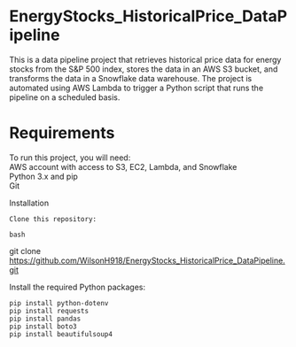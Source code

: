 # EnergyStocks_HistoricalPrice_DataPipeline  
This is a data pipeline project that retrieves historical price data for energy stocks from the S&P 500 index, stores the data in an AWS S3 bucket, and transforms the data in a Snowflake data warehouse. The project is automated using AWS Lambda to trigger a Python script that runs the pipeline on a scheduled basis.

# Requirements  
To run this project, you will need:  
AWS account with access to S3, EC2, Lambda, and Snowflake  
Python 3.x and pip  
Git  

Installation

    Clone this repository:

    bash

git clone https://github.com/WilsonH918/EnergyStocks_HistoricalPrice_DataPipeline.git

Install the required Python packages:

    pip install python-dotenv
    pip install requests
    pip install pandas
    pip install boto3
    pip install beautifulsoup4
